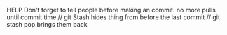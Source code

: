 HELP
Don't forget to tell people before making an commit. no more pulls until commit time 
// git Stash hides thing from before the last commit 
// git stash pop brings them back 